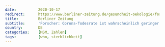 ```yaml
---
date:          2020-10-17
redirect:      https://www.berliner-zeitung.de/gesundheit-oekologie/forscher-corona-sterblichkeit-betraegt-023-prozent-li.111917
title:         Berliner Zeitung
subtitle:      'Forscher: Corona-Todesrate ist wahrscheinlich geringer als 0,2 Prozent'
country:       DE
categories:    [MSM, Zahlen]
tags:          [who, sterblichkeit]
---
```


